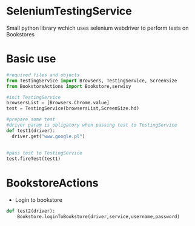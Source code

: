 # SeleniumTestingService
Small python library wchich uses selenium webdriver to perform tests on Bookstores

# Basic use 
```python
#required files and objects
from TestingService import Browsers, TestingService, ScreenSize
from BookstoreActions import Bookstore,serwisy

#init TestingService
browsersList = [Browsers.Chrome.value]
test = TestingService(browsersList,ScreenSize.hd)

#prepare some test
#driver param is obligatory when passing test to TestingService
def test1(driver):
  driver.get("www.google.pl")
  
  
#pass test to TestingService
test.fireTest(test1)
```
# BookstoreActions 
  - Login to bookstore
```python
def test2(driver):
    Bookstore.loginToBookstore(driver,service,username,password)
```
